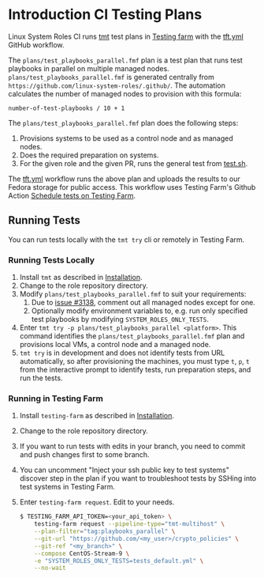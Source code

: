 # Introduction CI Testing Plans

Linux System Roles CI runs [tmt](https://tmt.readthedocs.io/en/stable/index.html) test plans in [Testing farm](https://docs.testing-farm.io/Testing%20Farm/0.1/index.html) with the [tft.yml](https://github.com/linux-system-roles/crypto_policies/blob/main/.github/workflows/tft.yml) GitHub workflow.

The `plans/test_playbooks_parallel.fmf` plan is a test plan that runs test playbooks in parallel on multiple managed nodes.
`plans/test_playbooks_parallel.fmf` is generated centrally from `https://github.com/linux-system-roles/.github/`.
The automation calculates the number of managed nodes to provision with this formula:

```plain
number-of-test-playbooks / 10 + 1
```

The `plans/test_playbooks_parallel.fmf` plan does the following steps:

1. Provisions systems to be used as a control node and as managed nodes.
2. Does the required preparation on systems.
3. For the given role and the given PR, runs the general test from [test.sh](https://github.com/linux-system-roles/tft-tests/blob/main/tests/general/test.sh).

The [tft.yml](https://github.com/linux-system-roles/crypto_policies/blob/main/.github/workflows/tft.yml) workflow runs the above plan and uploads the results to our Fedora storage for public access.
This workflow uses Testing Farm's Github Action [Schedule tests on Testing Farm](https://github.com/marketplace/actions/schedule-tests-on-testing-farm).

## Running Tests

You can run tests locally with the `tmt try` cli or remotely in Testing Farm.

### Running Tests Locally

1. Install `tmt` as described in [Installation](https://tmt.readthedocs.io/en/stable/stories/install.html).
2. Change to the role repository directory.
3. Modify `plans/test_playbooks_parallel.fmf` to suit your requirements:
    1. Due to [issue #3138](https://github.com/teemtee/tmt/issues/3138), comment out all managed nodes except for one.
    2. Optionally modify environment variables to, e.g. run only specified test playbooks by modifying `SYSTEM_ROLES_ONLY_TESTS`.
4. Enter `tmt try -p plans/test_playbooks_parallel <platform>`.
    This command identifies the `plans/test_playbooks_parallel.fmf` plan and provisions local VMs, a control node and a managed node.
5. `tmt try` is in development and does not identify tests from URL automatically, so after provisioning the machines, you must type `t`, `p`, `t` from the interactive prompt to identify tests, run preparation steps, and run the tests.

### Running in Testing Farm

1. Install `testing-farm` as described in [Installation](https://gitlab.com/testing-farm/cli/-/blob/main/README.adoc#user-content-installation).
2. Change to the role repository directory.
3. If you want to run tests with edits in your branch, you need to commit and push changes first to some branch.
4. You can uncomment "Inject your ssh public key to test systems" discover step in the plan if you want to troubleshoot tests by SSHing into test systems in Testing Farm.
5. Enter `testing-farm request`.
    Edit to your needs.

    ```bash
    $ TESTING_FARM_API_TOKEN=<your_api_token> \
        testing-farm request --pipeline-type="tmt-multihost" \
        --plan-filter="tag:playbooks_parallel" \
        --git-url "https://github.com/<my_user>/crypto_policies" \
        --git-ref "<my_branch>" \
        --compose CentOS-Stream-9 \
        -e "SYSTEM_ROLES_ONLY_TESTS=tests_default.yml" \
        --no-wait
    ```
